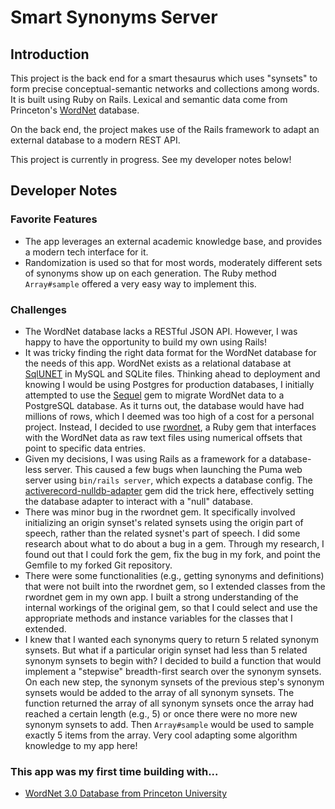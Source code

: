 # Smart Synonyms Server

## Introduction

This project is the back end for a smart thesaurus which uses "synsets" to form precise conceptual-semantic networks and collections among words. It is built using Ruby on Rails. Lexical and semantic data come from Princeton's [WordNet](https://wordnet.princeton.edu/) database.

On the back end, the project makes use of the Rails framework to adapt an external database to a modern REST API.

This project is currently in progress. See my developer notes below!

## Developer Notes

### Favorite Features

- The app leverages an external academic knowledge base, and provides a modern tech interface for it.
- Randomization is used so that for most words, moderately different sets of synonyms show up on each generation. The Ruby method `Array#sample` offered a very easy way to implement this.

### Challenges

- The WordNet database lacks a RESTful JSON API. However, I was happy to have the opportunity to build my own using Rails!
- It was tricky finding the right data format for the WordNet database for the needs of this app. WordNet exists as a relational database at [SqlUNET](http://sqlunet.sourceforge.net/) in MySQL and SQLite files. Thinking ahead to deployment and knowing I would be using Postgres for production databases, I initially attempted to use the [Sequel](https://github.com/jeremyevans/sequel) gem to migrate WordNet data to a PostgreSQL database. As it turns out, the database would have had millions of rows, which I deemed was too high of a cost for a personal project. Instead, I decided to use [rwordnet](https://github.com/doches/rwordnet), a Ruby gem that interfaces with the WordNet data as raw text files using numerical offsets that point to specific data entries.
- Given my decisions, I was using Rails as a framework for a database-less server. This caused a few bugs when launching the Puma web server using `bin/rails server`, which expects a database config. The [activerecord-nulldb-adapter](https://github.com/nulldb/nulldb) gem did the trick here, effectively setting the database adapter to interact with a "null" database.
- There was minor bug in the rwordnet gem. It specifically involved initializing an origin synset's related synsets using the origin part of speech, rather than the related sysnet's part of speech. I did some research about what to do about a bug in a gem. Through my research, I found out that I could fork the gem, fix the bug in my fork, and point the Gemfile to my forked Git repository.
- There were some functionalities (e.g., getting synonyms and definitions) that were not built into the rwordnet gem, so I extended classes from the rwordnet gem in my own app. I built a strong understanding of the internal workings of the original gem, so that I could select and use the appropriate methods and instance variables for the classes that I extended.
- I knew that I wanted each synonyms query to return 5 related synonym synsets. But what if a particular origin synset had less than 5 related synonym synsets to begin with? I decided to build a function that would implement a "stepwise" breadth-first search over the synonym synsets. On each new step, the synonym synsets of the previous step's synonym synsets would be added to the array of all synonym synsets. The function returned the array of all synonym synsets once the array had reached a certain length (e.g., 5) or once there were no more new synonym synsets to add. Then `Array#sample` would be used to sample exactly 5 items from the array. Very cool adapting some algorithm knowledge to my app here!

### This app was my first time building with...

- [WordNet 3.0 Database from Princeton University](https://wordnet.princeton.edu/)

